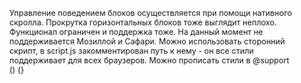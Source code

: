 Управление поведением блоков осуществляется при помощи нативного скролла. 
Прокрутка горизонтальных блоков тоже выглядит неплохо.
Функционал ограничен и поддержка тоже. На данный момент не поддерживается Мозиллой и Сафари.
Можно использовать сторонний скрипт, в script.js закомментирован путь к нему - он все стили поддерживает для всех браузеров.
Можно прописать стили в @support () {} 
